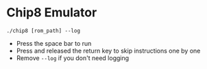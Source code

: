 # Chip8 Emulator

```./chip8 [rom_path] --log```

- Press the space bar to run
- Press and released the return key to skip instructions one by one
- Remove `--log` if you don't need logging